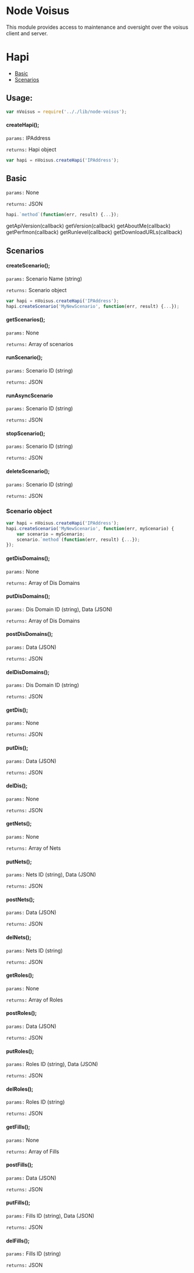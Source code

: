 # Node Voisus

This module provides access to maintenance and oversight over the voisus client and server. 
# Hapi
- [Basic](#basic)
- [Scenarios](#scenarios)

## Usage:
```javascript
var nVoisus = require('.././lib/node-voisus');
```

#### createHapi();
`params:` IPAddress

`returns:`	Hapi object
```javascript
var hapi = nVoisus.createHapi('IPAddress');
```

## Basic
`params:` None

`returns:`	JSON
```javascript
hapi.`method`(function(err, result) {...});
```
getApiVersion(callback)
getVersion(callback)
getAboutMe(callback)
getPerfmon(callback)
getRunlevel(callback)
getDownloadURLs(callback)

## Scenarios

#### createScenario();
`params:`	Scenario Name (string)

`returns:`	Scenario object
```javascript
var hapi = nVoisus.createHapi('IPAddress');
hapi.createScenario('MyNewScenario', function(err, result) {...});
```

#### getScenarios();
`params:`	None

`returns:`	Array of scenarios

#### runScenario();
`params:`	Scenario ID (string)

`returns:`	JSON

#### runAsyncScenario
`params:`	Scenario ID (string)

`returns:`	JSON

#### stopScenario();
`params:`	Scenario ID (string)

`returns:`	JSON

#### deleteScenario();
`params:`	Scenario ID (string)

`returns:`	JSON

### Scenario object
```javascript
var hapi = nVoisus.createHapi('IPAddress');
hapi.createScenario('MyNewScenario', function(err, myScenario) {
	var scenario = myScenario;
	scenario.`method`(function(err, result) {...});
});
```
#### getDisDomains();
`params:`	None

`returns:`	Array of Dis Domains

#### putDisDomains();
`params:`	Dis Domain ID (string), Data (JSON)

`returns:`	Array of Dis Domains

#### postDisDomains();
`params:`	Data (JSON)

`returns:`	JSON

#### delDisDomains();
`params:`	Dis Domain ID (string)

`returns:`	JSON

#### getDis();
`params:`	None

`returns:`	JSON

#### putDis();
`params:`	Data (JSON)

`returns:`	JSON

#### delDis();
`params:`	None

`returns:`	JSON

#### getNets();
`params:`	None

`returns:`	Array of Nets

#### putNets();
`params:`	Nets ID (string), Data (JSON)

`returns:`	JSON

#### postNets();
`params:`	Data (JSON)

`returns:`	JSON

#### delNets();
`params:`	Nets ID (string)

`returns:`	JSON

#### getRoles();
`params:`	None

`returns:`	Array of Roles

#### postRoles();
`params:`	Data (JSON)

`returns:`	JSON

#### putRoles();
`params:`	Roles ID (string), Data (JSON)

`returns:`	JSON

#### delRoles();
`params:`	Roles ID (string)

`returns:`	JSON

#### getFills();
`params:`	None

`returns:`	Array of Fills

#### postFills();
`params:`	Data (JSON)

`returns:`	JSON

#### putFills();
`params:`	Fills ID (string), Data (JSON)

`returns:`	JSON

#### delFills();
`params:` Fills ID (string)

`returns:`	JSON

